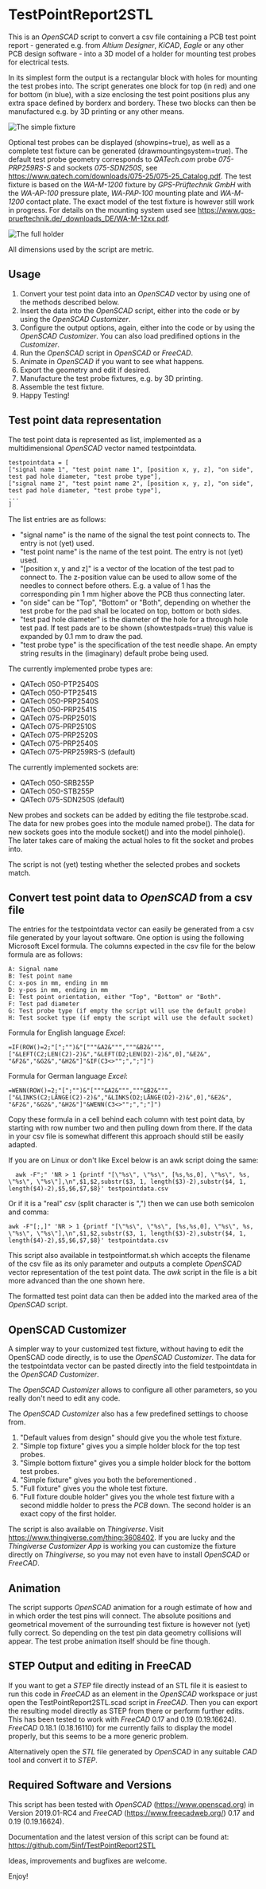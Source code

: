 # TestPointReport2STL
This is an *OpenSCAD* script to convert a csv file containing a PCB test point report - generated e.g. from *Altium Designer*, *KiCAD*, *Eagle* or any other PCB design software - into a 3D model of a holder for mounting test probes for electrical tests.

In its simplest form the output is a rectangular block with holes for mounting the test probes into. The script generates one block for top (in red) and one for bottom (in blue), with a size enclosing the test point positions plus any extra space defined by borderx and bordery.
These two blocks can then be manufactured e.g. by 3D printing or any other means.

![The simple fixture](simplefixture1.png)

Optional test probes can be displayed (showpins=true), as well as a complete test fixture can be generated (drawmountingsystem=true).
The default test probe geometry corresponds to *QATech.com* probe *075-PRP259RS-S* and sockets *075-SDN250S*, see https://www.qatech.com/downloads/075-25/075-25_Catalog.pdf.
The test fixture is based on the *WA-M-1200* fixture by *GPS-Prüftechnik GmbH* with the *WA-AP-100* pressure plate, *WA-PAP-100* mounting plate and *WA-M-1200* contact plate. The exact model of the test fixture is however still work in progress. For details on the mounting system used see https://www.gps-prueftechnik.de/_downloads_DE/WA-M-12xx.pdf.

![The full holder](fullholder1.png)

All dimensions used by the script are metric.

## Usage

1. Convert your test point data into an *OpenSCAD* vector by using one of the methods described below.
2. Insert the data into the *OpenSCAD* script, either into the code or by using the *OpenSCAD Customizer*.
3. Configure the output options, again, either into the code or by using the *OpenSCAD Customizer*. You can also load predifined options in the *Customizer*.
4. Run the *OpenSCAD* script in *OpenSCAD* or *FreeCAD*.
5. Animate in *OpenSCAD* if you want to see what happens.
6. Export the geometry and edit if desired.
7. Manufacture the test probe fixtures, e.g. by 3D printing.
8. Assemble the test fixture.
9. Happy Testing!

## Test point data representation
The test point data is represented as list, implemented as a multidimensional *OpenSCAD* vector named testpointdata.

    testpointdata = [
    ["signal name 1", "test point name 1", [position x, y, z], "on side", test pad hole diameter, "test probe type"],
    ["signal name 2", "test point name 2", [position x, y, z], "on side", test pad hole diameter, "test probe type"],
    ...
    ]

The list entries are as follows:
- "signal name" is the name of the signal the test point connects to. The entry is not (yet) used.
- "test point name" is the name of the test point.  The entry is not (yet) used.
- "[position x, y and z]" is a vector of the location of the test pad to connect to. The z-position value can be used to allow some of the needles to connect before others. E.g. a value of 1 has the corresponding pin 1 mm higher above the PCB thus connecting later.
- "on side" can be "Top", "Bottom" or "Both", depending on whether the test probe for the pad shall be located on top, bottom or both sides.
- "test pad hole diameter" is the diameter of the hole for a through hole test pad. If test pads are to be shown (showtestpads=true) this value is expanded by 0.1 mm to draw the pad.
- "test probe type" is the specification of the test needle shape. An empty string results in the (imaginary) default probe being used.

The currently implemented probe types are:
- QATech 050-PTP2540S
- QATech 050-PTP2541S
- QATech 050-PRP2540S
- QATech 050-PRP2541S
- QATech 075-PRP2501S
- QATech 075-PRP2510S
- QATech 075-PRP2520S
- QATech 075-PRP2540S
- QATech 075-PRP259RS-S (default)

The currently implemented sockets are:
- QATech 050-SRB255P
- QATech 050-STB255P
- QATech 075-SDN250S (default)

New probes and sockets can be added by editing the file testprobe.scad. The data for new probes goes into the module named probe(). The data for new sockets goes into the module socket() and into the model pinhole(). The later takes care of making the actual holes to fit the socket and probes into.

The script is not (yet) testing whether the selected probes and sockets match.

## Convert test point data to *OpenSCAD* from a csv file
The entries for the testpointdata vector can easily be generated from a csv file generated by your layout software.
One option is using the following Microsoft Excel formula. The columns expected in the csv file for the below formula are as follows:

    A: Signal name
    B: Test point name
    C: x-pos in mm, ending in mm
    D: y-pos in mm, ending in mm
    E: Test point orientation, either "Top", "Bottom" or "Both".
    F: Test pad diameter
    G: Test probe type (if empty the script will use the default probe)
    H: Test socket type (if empty the script will use the default socket)

Formula for English language *Excel*:

    =IF(ROW()=2;"[";"")&"["""&A2&""","""&B2&""",["&LEFT(C2;LEN(C2)-2)&","&LEFT(D2;LEN(D2)-2)&",0],"&E2&", "&F2&","&G2&","&H2&"]"&IF(C3<>"";",";"]")

Formula for German language *Excel*:

    =WENN(ROW()=2;"[";"")&"["""&A2&""","""&B2&""",["&LINKS(C2;LÄNGE(C2)-2)&","&LINKS(D2;LÄNGE(D2)-2)&",0],"&E2&", "&F2&","&G2&","&H2&"]"&WENN(C3<>"";",";"]")

Copy these formula in a cell behind each column with test point data, by starting with row number two and then pulling down from there. If the data in your csv file is somewhat different this approach should still be easily adapted.

If you are on Linux or don't like Excel below is an awk script doing the same:

      awk -F";" 'NR > 1 {printf "[\"%s\", \"%s\", [%s,%s,0], \"%s\", %s, \"%s\", \"%s\"],\n",$1,$2,substr($3, 1, length($3)-2),substr($4, 1, length($4)-2),$5,$6,$7,$8}' testpointdata.csv

Or if it is a "real" *csv* (split character is ",") then we can use both semicolon and comma:

    awk -F"[;,]" 'NR > 1 {printf "[\"%s\", \"%s\", [%s,%s,0], \"%s\", %s, \"%s\", \"%s\"],\n",$1,$2,substr($3, 1, length($3)-2),substr($4, 1, length($4)-2),$5,$6,$7,$8}' testpointdata.csv

This script also available in testpointformat.sh which accepts the filename of the csv file as its only parameter and outputs a complete *OpenSCAD* vector representation of the test point data. The *awk* script in the file is a bit more advanced than the one shown here.

The formatted test point data can then be added into the marked area of the *OpenSCAD* script.

## OpenSCAD Customizer

A simpler way to your customized test fixture, without having to edit the OpenSCAD code directly, is to use the *OpenSCAD Customizer*.
The data for the testpointdata vector can be pasted directly into the field testpointdata in the *OpenSCAD Customizer*.

The *OpenSCAD Customizer* allows to configure all other parameters, so you really don't need to edit any code.

The *OpenSCAD Customizer* also has a few predefined settings to choose from.
1. "Default values from design" should give you the whole test fixture.
2. "Simple top fixture" gives you a simple holder block for the top test probes.
3. "Simple bottom fixture" gives you a simple holder block for the bottom test probes.
4. "Simple fixture" gives you both the beforementioned .
5. "Full fixture" gives you the whole test fixture.
6. "Full fixture double holder" gives you the whole test fixture with a second middle holder to press the *PCB* down. The second holder is an exact copy of the first holder.

The script is also available on *Thingiverse*. Visit https://www.thingiverse.com/thing:3608402.
If you are lucky and the *Thingiverse Customizer App* is working you can customize the fixture directly on *Thingiverse*, so you may not even have to install *OpenSCAD* or *FreeCAD*.

## Animation
The script supports *OpenSCAD* animation for a rough estimate of how and in which order the test pins will connect. The absolute positions and geometrical movement of the surrounding test fixture is however not (yet) fully correct. So depending on the test pin data geometry collisions will appear. The test probe animation itself should be fine though.

## STEP Output and editing in FreeCAD
If you want to get a *STEP* file directly instead of an STL file it is easiest to run this code in *FreeCAD*  as an element in the *OpenSCAD* workspace or just open the TestPointReport2STL.scad script in *FreeCAD*. Then you can export the resulting model directly as STEP from there or perform further edits. 
This has been tested to work with *FreeCAD* 0.17 and 0.19 (0.19.16624). *FreeCAD* 0.18.1 (0.18.16110) for me currently fails to display the model properly, but this seems to be a more generic problem.

Alternatively open the *STL* file generated by *OpenSCAD* in any suitable *CAD* tool and convert it to *STEP*.

## Required Software and Versions

This script has been tested with *OpenSCAD* (https://www.openscad.org) in Version 2019.01-RC4 and *FreeCAD* (https://www.freecadweb.org/) 0.17 and 0.19 (0.19.16624). 

Documentation and the latest version of this script can be found at: https://github.com/5inf/TestPointReport2STL

Ideas, improvements and bugfixes are welcome.

Enjoy!
